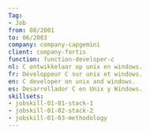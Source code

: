 ```yaml
---
Tag: 
- Job 
from: 08/2001
to: 06/2003
company: company-capgemini
client: company-fortis
function: function-developer-c
nl: C ontwikkelaar op unix en windows.
fr: Développeur C sur unix et windows.
en: C developer on unix and windows.
es: Desarrollador C en Unix y Windows.
skillsets:
- jobskill-01-01-stack-1
- jobskill-01-02-stack-2
- jobskill-01-03-methodology
---
```

